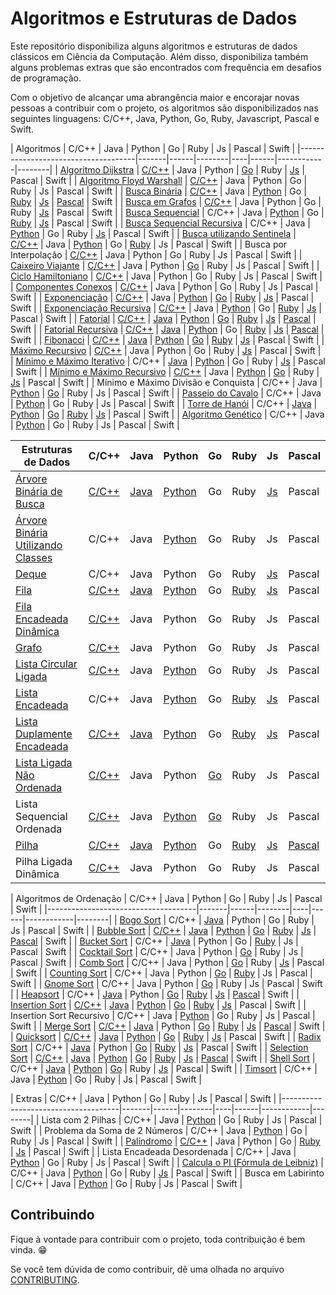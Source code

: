 # Algoritmos e Estruturas de Dados

Este repositório disponibiliza alguns algoritmos e estruturas de dados clássicos em Ciência da Computação. Além disso, disponibiliza também alguns problemas extras que são encontrados com frequência em desafios de programação.

Com o objetivo de alcançar uma abrangência maior e encorajar novas pessoas a contribuir com o projeto, os algoritmos são disponibilizados nas seguintes linguagens: C/C++, Java, Python, Go, Ruby, Javascript, Pascal e Swift.

| Algoritmos                          | C/C++ | Java | Python | Go | Ruby | Js | Pascal | Swift |
|-------------------------------------|-------|------|--------|----|------|------------|--------|
| [Algoritmo Dijkstra][1]                  | [C/C++](/src/c/AlgoritmoDijkstra.c) | Java | Python | [Go](/src/go/dijkstra/dijkstra.go) | Ruby | [Js](src/javascript/AlgoritmoDijkstra.js) | Pascal | Swift |
| [Algoritmo Floyd Warshall][2]             | [C/C++](/src/c/AlgoritmoFloydWarshall.c) | Java | Python | Go | Ruby | Js |  Pascal | Swift |
| [Busca Binária][5]                       | [C/C++](/src/c/BinarySearch.cpp) | Java | [Python](/src/python/busca_binaria.py) | Go | [Ruby](/src/ruby/BuscaBinaria.rb) | [Js](/src/javascript/BinarySearch.js) |  [Pascal](/src/pascal/busca-binaria.pas) | Swift |
| [Busca em Grafos][6]                      | [C/C++](/src/c/BuscaEmGrafo.c) | Java | Python | Go | Ruby | [Js](/src/javascript/GraphSearch.js) | Pascal | Swift |
| [Busca Sequencial][7]                    | C/C++ | Java | [Python](/src/python/busca_sequencial.py) | Go | [Ruby](/src/ruby/BuscaSequencial.rb) | [Js](/src/javascript/BuscaLinear.js) |  Pascal | Swift |
| [Busca Sequencial Recursiva][8]          | C/C++ | Java | [Python](/src/python/busca_sequencial_recursiva.py) | Go | Ruby | [Js](/src/javascript/RecursiveLinearSearch.js) |  Pascal | Swift |
| [Busca utilizando Sentinela][9]          | [C/C++](/src/c/BuscaSentinela.c) | Java | [Python](/src/python/busca_sentinela.py) | Go | [Ruby](/src/ruby/BuscaSentinela.rb) | Js |  Pascal | Swift |
| Busca por Interpolação          | [C/C++](/src/c/Interpolation_search.cpp) | Java | Python | Go | Ruby | Js |  Pascal | Swift |
| [Caixeiro Viajante][10]                   | [C/C++](/src/c/CaixeiroViajante.c) | Java | Python | [Go](/src/go/caixeiroviajante/caixeiroviajante.go) | Ruby | Js |  Pascal | Swift |
| [Ciclo Hamiltoniano][11]                  | [C/C++](/src/c/CicloHamiltoniano.c) | Java | Python | Go | Ruby | Js |  Pascal | Swift |
| [Componentes Conexos][12]                 | [C/C++](/src/c/ComponentesConexos.c) | Java | Python | Go | Ruby | Js |  Pascal | Swift |
| [Exponenciação][13]                       | [C/C++](/src/c/Exponenciacao.c) | Java | [Python](/src/python/exponenciacao.py) | [Go](/src/go/exponenciacao/exponenciacao.go) | [Ruby](/src/ruby/Exponenciacao.rb) | [Js](/src/javascript/Exponentiation.js) |  Pascal | Swift |
| [Exponenciação Recursiva][14]             | [C/C++](/src/c/ExponenciacaoRecursiva.c) | Java | [Python](/src/python/exponenciacao_recursiva.py) | Go | [Ruby](/src/ruby/ExponenciacaoRecursiva.rb) | [Js](/src/javascript/ExponentiationRecursive.js) |  Pascal | Swift |
| [Fatorial][15]                            | [C/C++](/src/c/Fatorial.c) | [Java](/src/java/Fatorial.java) | [Python](/src/python/fatorial.py) | [Go](/src/go/fatorial/fatorial.go) | [Ruby](/src/ruby/Fatorial.rb) | [Js](/src/javascript/Factorial.js) |  [Pascal](/src/pascal/fatorial.py) | Swift |
| [Fatorial Recursiva][16]                  | [C/C++](/src/c/FatorialRecursiva.c) | [Java](/src/java/FatorialRecursiva.java) | [Python](/src/python/fatorial_recursiva.py) | Go | [Ruby](/src/ruby/Fatorial.rb) | [Js](/src/javascript/FactorialRecursive.js) | [Pascal](src/pascal/fatorial-recusiva.pas) | Swift |
| [Fibonacci][17]                           | [C/C++](/src/c/Fibonacci.cpp) | [Java](/src/java/Fibonacci.java) | [Python](/src/python/fibonacci.py) | [Go](/src/go/fibonacci/fibonacci.go) | [Ruby](/src/ruby/Fibonacci.rb) | [Js](/src/javascript/Fibonacci.js) | Pascal | Swift |
| [Máximo Recursivo][26]                    | [C/C++](/src/c/MaxRecursivo.c) | Java | Python | Go | Ruby | [Js](/src/javascript/MaxRecursive.js) |  Pascal | Swift |
| [Mínimo e Máximo Iterativo][27]           | C/C++ | [Java](/src/java/MaxMinArray.java) | [Python](/src/python/min_max_iterativo.py) | Go | Ruby | [Js](/src/javascript/IterativeMinAndMax.js) | Pascal | Swift |
| [Mínimo e Máximo Recursivo][28]           | [C/C++](/src/c/MaxMinRecursivo.c) | Java | [Python](/src/python/maximo_minimo_recursivo.py) | [Go](/src/go/maximominimo/MaximoMinimo.go) | Ruby | [Js](/src/javascript/RecursiveMinAndMax.js) | Pascal | Swift |
| Mínimo e Máximo Divisão e Conquista | C/C++ | Java | [Python](/src/python/maximo_recursivo_dc.py) | [Go](/src/go/maximominimo/MaximoMinimo.go) | Ruby | Js | Pascal | Swift |
| [Passeio do Cavalo][30]                   | C/C++ | Java | [Python](/src/python/passeio_do_cavalo.py) | Go | Ruby | Js |  Pascal | Swift |
| [Torre de Hanói][33]                      | C/C++ | [Java](/src/java/TorreDeHanoi.java) | [Python](/src/python/torre_de_hanoi.py) | [Go](/src/go/hanoi/hanoi.go) | [Ruby](/src/ruby/Hanoi.rb) | [Js](/src/javascript/TorreDeHanoi.js) | Pascal | Swift |
| [Algoritmo Genético][51]                  | C/C++ | Java | [Python](/src/python/genetic_algorithm.py) | Go | Ruby | Js |  Pascal | Swift |

| Estruturas de Dados                 | C/C++ | Java | Python | Go | Ruby | Js | Pascal |
|-------------------------------------|-------|------|--------|----|------|------------|--------|
| [Árvore Binária de Busca][3]        | [C/C++](/src/c/ArvoreBinariaDeBusca.c) | [Java](/src/java/ArvoreDeBuscaBinaria.java) | [Python](/src/python/arvore_binaria_de_busca.py) | Go | Ruby | [Js](/src/javascript/ArvoreDeBuscaBinaria.js) |  Pascal | Swift |
| [Árvore Binária Utilizando Classes][4]   | C/C++ | Java | [Python](/src/python/binary_tree.py) | Go | Ruby | Js |  Pascal | Swift |
| [Deque][54]                               | C/C++ | Java | Python | Go | Ruby | [Js](/src/javascript/Deque.js) | Pascal | Swift |
| [Fila][18]                                | [C/C++](/src/c/Fila.c) | [Java](/src/java/Fila.java) | [Python](/src/python/fila.py) | Go | [Ruby](/src/ruby/Fila.rb) | [Js](/src/javascript/Fila.js) |  Pascal | Swift |
| [Fila Encadeada Dinâmica][19]             | [C/C++](/src/c/FilaEncadeadaDinamica.c) | Java | Python | Go | Ruby | Js | Pascal | Swift |
| [Grafo][20]                               | [C/C++](/src/c/Grafos.c) | Java | Python | Go | Ruby | Js |  Pascal | Swift |
| [Lista Circular Ligada][52]               | [C/C++](/src/c/ListaCircularLigada.c) | Java | [Python](/src/python/lista_encadeada_circular.py) | Go | Ruby | Js |  Pascal | Swift |
| [Lista Encadeada][22]                     | C/C++ | Java | [Python](/src/python/lista_encadeada.py) | Go | [Ruby](/src/ruby/Lista_encadeada.rb) | [Js](/src/javascript/ListaSimplesmenteEncadeada.js) |  Pascal | Swift |
| [Lista Duplamente Encadeada][23]          | [C/C++](/src/c/ListaDuplamenteEncadeada.c) | [Java](/src/java/ListaDuplamenteEncadeada.java) | [Python](/src/python/lista_duplamente_encadeada.py) | Go | [Ruby](/src/ruby/Lista_duplamente_encadeada.rb)| [Js](/src/javascript/ListaDumplamenteEncadeada.js) | Pascal | Swift |
| [Lista Ligada Não Ordenada][24]           | [C/C++](/src/c/ListaLigadaNaoOrdenada.c) | Java | Python | [Go](src/go/listasequencialnaoordenada/listaSequencialNaoOrdenada.go) | Ruby | Js | Pascal | Swift |
| Lista Sequencial Ordenada           | [C/C++](/src/c/ListaSequencialOrdenada.c) | Java | [Python](/src/python/lista_sequencial_ordenada.py) | [Go](src/go/listasequencialordenada/listaSequencialOrdenada.go) | Ruby | Js |  Pascal | Swift |
| [Pilha][31]                               | [C/C++](/src/c/Pilha.c) | [Java](/src/java/Pilha.java) | [Python](/src/python/pilha.py) | Go | [Ruby](/src/ruby/Pilha.rb) | [Js](/src/javascript/Pilha.js) |  [Pascal](/src/pascal/pilha.pas) | Swift |
| Pilha Ligada Dinâmica               | [C/C++](/src/c/PilhaLigadaDinamica.c) | Java | Python | Go | Ruby | Js |  Pascal | Swift |

| Algoritmos de Ordenação             | C/C++ | Java | Python | Go | Ruby | Js | Pascal | Swift |
|-------------------------------------|-------|------|--------|----|------|------------|--------|
| [Bogo Sort][34]                     | C/C++ | [Java](/src/java/BogoSort.java) | Python | Go | Ruby | Js | Pascal | Swift |
| [Bubble Sort][35]                         | [C/C++](/src/c/BubbleSort.cpp) | [Java](/src/java/BubbleSort.java) | [Python](/src/python/bubble_sort.py) | [Go](/src/go/bubbleSort/bubbleSort.go) | [Ruby](/src/ruby/bubble_sort.rb) | [Js](/src/javascript/BurbbleSort.js) |  [Pascal](/src/pascal/bubble-sort.pas) | Swift |
| [Bucket Sort][36]                     | C/C++ | [Java](/src/java/BucketSort.java) | Python | Go | [Ruby](/src/ruby/bucket_sort.rb) | Js | Pascal | Swift |
| [Cocktail Sort][37]                       | C/C++ | Java | Python | [Go](/src/go/cocktailsort/cocktailsort.go) | Ruby | Js | Pascal | Swift |
| [Comb Sort][38]                           | C/C++ | Java | Python | [Go](/src/go/combsort/combsort.go) | Ruby | [Js](/src/javascript/CombSort.js) | Pascal | Swift |
| [Counting Sort][39]                       | C/C++ | Java | Python | [Go](/src/go/countingsort/countingsort.go) | [Ruby](/src/ruby/count_sort.rb) | Js | Pascal | Swift |
| [Gnome Sort][40]                          | C/C++ | Java | Python | [Go](/src/go/gnomesort/gnomesort.go) | Ruby | Js |  Pascal | Swift |
| [Heapsort][41]                            | C/C++ | [Java](/src/java/HeapSort.java) | Python | [Go](/src/go/heapsort/heapsort.go) | [Ruby](/src/ruby/heap_sort.rb) | [Js](/src/javascript/HeapSort.js) | [Pascal](/src/pascal/heapsort.pas) | Swift |
| [Insertion Sort][42]                      | [C/C++](/src/c/InsertionSort.cpp) | [Java](/src/java/InsertionSort.java) | [Python](/src/python/insertion_sort_iterativo.py) | [Go](/src/go/insertionsort/insertionsort.go) | [Ruby](/src/ruby/insertion_sort.rb) | [Js](/src/javascript/InsertionSort.js) |  Pascal | Swift |
| Insertion Sort Recursivo            | C/C++ | Java | [Python](/src/python/insertion_sort_recursivo.py) | Go | Ruby | Js |  Pascal | Swift |
| [Merge Sort][44]                          | [C/C++](/src/c/MergeSort.c) | [Java](/src/java/Mergesort.java) | Python | [Go](/src/go/mergesort/mergesort.go) | [Ruby](/src/ruby/merge_sort.rb) | [Js](/src/javascript/MergeSort.js) | [Pascal](/src/pascal/sort/mergesort.pas) | Swift |
| [Quicksort][45]                           | [C/C++](/src/c/QuickSort.cpp) | [Java](/src/java/Quicksort.java) | [Python](/src/python/quick_sort.py) | [Go](/src/go/quicksort/quicksort.go) | [Ruby](/src/ruby/quick_sort.rb) | [Js](/src/javascript/QuickSort.js) |  Pascal | Swift |
| [Radix Sort][46]                          | C/C++ | [Java](/src/java/RadixSort.java) | Python | [Go](/src/go/radixsort/radixsort.go) | [Ruby](/src/ruby/radix_sort.rb) | [Js](/src/javascript/RadixSort.js) | Pascal | Swift |
| [Selection Sort][47]                      | [C/C++](/src/c/SelectionSort.cpp) | [Java](/src/java/SelectionSort.java) | [Python](/src/python/selection_sort.py) | [Go](/src/go/selectionsort/selectionsort.go) | [Ruby](/src/ruby/selection_sort.rb) | [Js](/src/javascript/SelectionSort.js) | [Pascal](/src/pascal/selectsort.pas) | Swift |
| [Shell Sort][48]                          | C/C++ | [Java](/src/java/ShellSort.java) | [Python](/src/python/shell_sort.py) | [Go](/src/go/shellsort/shellsort.go) | Ruby | [Js](/src/javascript/ShellSort.js) |  Pascal | Swift |
| [Timsort][53]                             | C/C++ | Java | [Python](/src/python/tim_sort.py) | Go | Ruby | Js | Pascal | Swift |

| Extras                              | C/C++ | Java | Python | Go | Ruby | Js | Pascal | Swift |
|-------------------------------------|-------|------|--------|----|------|------------|--------|
| Lista com 2 Pilhas                  | C/C++ | Java | [Python](/src/python/lista_com_pilhas.py) | Go | Ruby | Js | Pascal | Swift |
| Problema da Soma de 2 Números       | C/C++ | Java | [Python](/src/python/soma_dois_numeros.py) | Go | Ruby | Js | Pascal | Swift |
| [Palíndromo][49]                    | [C/C++](/src/c/Palindromo.c) | Java | Python | Go | [Ruby](/src/ruby/Palindromo.rb) | [Js](/src/javascript/Palindromo.js) | Pascal | Swift |
| Lista Encadeada Desordenada         | C/C++ | Java | [Python](/src/python/lista_encadeada_desordenada.py) | Go | Ruby | Js | Pascal |  Swift |
| [Calcula o PI (Fórmula de Leibniz)][50] | C/C++ | Java | [Python](/src/python/calculate_pi.py) | Go | Ruby | [Js](/src/javascript/calculate_pi.js) | Pascal | Swift |
| Busca em Labirinto                  | C/C++ | Java | [Python](/src/python/busca_em_labirinto.py) | Go | Ruby | Js | Pascal | Swift |

## Contribuindo

Fique à vontade para contribuir com o projeto, toda contribuição é bem vinda. :grin:

Se você tem dúvida de como contribuir, dê uma olhada no arquivo [CONTRIBUTING](CONTRIBUTING.md).

[1]: https://pt.wikipedia.org/wiki/Algoritmo_de_Dijkstra
[2]: https://pt.wikipedia.org/wiki/Algoritmo_de_Floyd-Warshall
[3]: https://pt.wikipedia.org/wiki/%C3%81rvore_bin%C3%A1ria_de_busca
[4]: https://pt.wikipedia.org/wiki/%C3%81rvore_bin%C3%A1ria
[5]: https://pt.wikipedia.org/wiki/Pesquisa_bin%C3%A1ria
[6]: https://www.inf.ufsc.br/grafos/represen/busca.html
[7]: https://pt.wikipedia.org/wiki/Busca_linear
[8]: https://pt.wikipedia.org/wiki/Busca_linear
[9]: https://updatedcode.wordpress.com/2015/06/16/busca-sequencial-com-sentinela/
[10]: https://pt.wikipedia.org/wiki/Problema_do_caixeiro-viajante
[11]: https://pt.wikipedia.org/wiki/Caminho_hamiltoniano
[12]: https://www.ime.usp.br/~pf/algoritmos_para_grafos/aulas/components.html
[13]: https://pt.wikipedia.org/wiki/Exponencia%C3%A7%C3%A3o
[14]: https://pt.wikipedia.org/wiki/Exponencia%C3%A7%C3%A3o
[15]: https://pt.wikipedia.org/wiki/Fatorial
[16]: https://pt.wikipedia.org/wiki/Fatorial
[17]: https://pt.wikipedia.org/wiki/Sequ%C3%AAncia_de_Fibonacci
[18]: https://pt.wikipedia.org/wiki/FIFO
[19]: https://www.ime.usp.br/~pf/algoritmos/aulas/lista.html
[20]: https://pt.wikipedia.org/wiki/Teoria_dos_grafos
[22]: https://pt.wikipedia.org/wiki/Lista_ligada
[23]: https://pt.wikipedia.org/wiki/Lista_duplamente_ligada
[24]: https://www.ime.usp.br/~pf/algoritmos/aulas/lista.html
[26]: https://www.ime.usp.br/~pf/algoritmos/aulas/recu.html
[27]: https://www.ime.usp.br/~pf/algoritmos/aulas/recu.html
[28]: https://www.ime.usp.br/~pf/algoritmos/aulas/recu.html
[30]: https://pt.wikipedia.org/wiki/Problema_do_cavalo
[31]: https://pt.wikipedia.org/wiki/LIFO
[33]: https://pt.wikipedia.org/wiki/Torre_de_Han%C3%B3i
[34]: https://pt.wikipedia.org/wiki/Bogosort
[35]: https://pt.wikipedia.org/wiki/Bubble_sort
[36]: https://pt.wikipedia.org/wiki/Bucket_sort
[37]: https://pt.wikipedia.org/wiki/Cocktail_sort
[38]: https://pt.wikipedia.org/wiki/Comb_sort
[39]: https://pt.wikipedia.org/wiki/Counting_sort
[40]: https://pt.wikipedia.org/wiki/Gnome_sort
[41]: https://pt.wikipedia.org/wiki/Heapsort
[42]: https://pt.wikipedia.org/wiki/Insertion_sort
[44]: https://pt.wikipedia.org/wiki/Merge_sort
[45]: https://pt.wikipedia.org/wiki/Quicksort
[46]: https://pt.wikipedia.org/wiki/Radix_sort
[47]: https://pt.wikipedia.org/wiki/Selection_sort
[48]: https://pt.wikipedia.org/wiki/Shell_sort
[49]: https://pt.wikipedia.org/wiki/Pal%C3%ADndromo
[50]: https://pt.wikipedia.org/wiki/F%C3%B3rmula_de_Leibniz_para_%CF%80
[51]: https://pt.wikipedia.org/wiki/Algoritmo_gen%C3%A9tico
[52]: https://www.youtube.com/watch?v=bxwIm3F6aaQ
[53]: https://en.wikipedia.org/wiki/Timsort
[54]: https://pt.wikipedia.org/wiki/Deque_(estruturas_de_dados)
